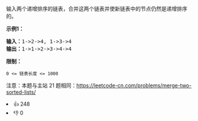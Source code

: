 <p>输入两个递增排序的链表，合并这两个链表并使新链表中的节点仍然是递增排序的。</p>

<p><strong>示例1：</strong></p>

<pre><strong>输入：</strong>1-&gt;2-&gt;4, 1-&gt;3-&gt;4
<strong>输出：</strong>1-&gt;1-&gt;2-&gt;3-&gt;4-&gt;4</pre>

<p><strong>限制：</strong></p>

<p><code>0 &lt;= 链表长度 &lt;= 1000</code></p>

<p>注意：本题与主站 21 题相同：<a href="https://leetcode-cn.com/problems/merge-two-sorted-lists/">https://leetcode-cn.com/problems/merge-two-sorted-lists/</a></p>
<div><li>👍 248</li><li>👎 0</li></div>